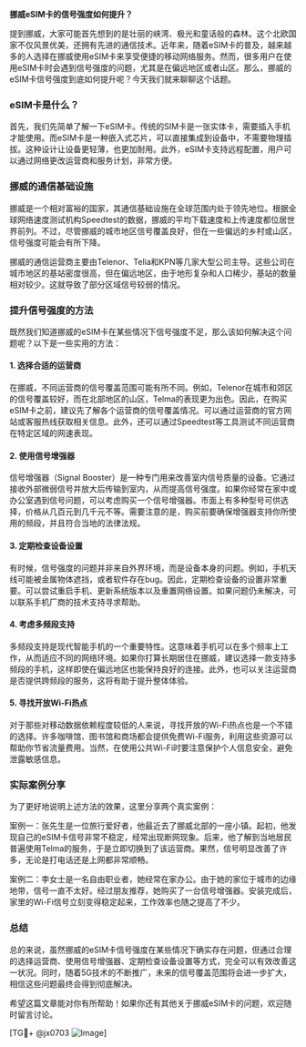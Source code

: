 **挪威eSIM卡的信号强度如何提升？**

提到挪威，大家可能首先想到的是壮丽的峡湾、极光和童话般的森林。这个北欧国家不仅风景优美，还拥有先进的通信技术。近年来，随着eSIM卡的普及，越来越多的人选择在挪威使用eSIM卡来享受便捷的移动网络服务。然而，很多用户在使用eSIM卡时会遇到信号强度的问题，尤其是在偏远地区或者山区。那么，挪威的eSIM卡信号强度到底如何提升呢？今天我们就来聊聊这个话题。

### eSIM卡是什么？

首先，我们先简单了解一下eSIM卡。传统的SIM卡是一张实体卡，需要插入手机才能使用。而eSIM卡是一种嵌入式芯片，可以直接集成到设备中，不需要物理插拔。这种设计让设备更轻薄，也更加耐用。此外，eSIM卡支持远程配置，用户可以通过网络更改运营商和服务计划，非常方便。

### 挪威的通信基础设施

挪威是一个相对富裕的国家，其通信基础设施在全球范围内处于领先地位。根据全球网络速度测试机构Speedtest的数据，挪威的平均下载速度和上传速度都位居世界前列。不过，尽管挪威的城市地区信号覆盖良好，但在一些偏远的乡村或山区，信号强度可能会有所下降。

挪威的通信运营商主要由Telenor、Telia和KPN等几家大型公司主导。这些公司在城市地区的基站密度很高，但在偏远地区，由于地形复杂和人口稀少，基站的数量相对较少。这就导致了部分区域信号较弱的情况。

### 提升信号强度的方法

既然我们知道挪威的eSIM卡在某些情况下信号强度不足，那么该如何解决这个问题呢？以下是一些实用的方法：

#### 1. 选择合适的运营商

在挪威，不同运营商的信号覆盖范围可能有所不同。例如，Telenor在城市和郊区的信号覆盖较好，而在北部地区的山区，Telma的表现更为出色。因此，在购买eSIM卡之前，建议先了解各个运营商的信号覆盖情况。可以通过运营商的官方网站或客服热线获取相关信息。此外，还可以通过Speedtest等工具测试不同运营商在特定区域的网速表现。

#### 2. 使用信号增强器

信号增强器（Signal Booster）是一种专门用来改善室内信号质量的设备。它通过接收外部微弱信号并放大后传输到室内，从而提高信号强度。如果你经常在家中或办公室遇到信号问题，可以考虑购买一个信号增强器。市面上有多种型号可供选择，价格从几百元到几千元不等。需要注意的是，购买前要确保增强器支持你所使用的频段，并且符合当地的法律法规。

#### 3. 定期检查设备设置

有时候，信号强度的问题并非来自外界环境，而是设备本身的问题。例如，手机天线可能被金属物体遮挡，或者软件存在bug。因此，定期检查设备的设置非常重要。可以尝试重启手机、更新系统版本以及重置网络设置。如果问题仍未解决，可以联系手机厂商的技术支持寻求帮助。

#### 4. 考虑多频段支持

多频段支持是现代智能手机的一个重要特性。这意味着手机可以在多个频率上工作，从而适应不同的网络环境。如果你打算长期居住在挪威，建议选择一款支持多频段的手机，这样即使在偏远地区也能保持良好的连接。此外，也可以关注运营商是否提供跨频段的服务，这将有助于提升整体体验。

#### 5. 寻找开放Wi-Fi热点

对于那些对移动数据依赖程度较低的人来说，寻找开放的Wi-Fi热点也是一个不错的选择。许多咖啡馆、图书馆和商场都会提供免费Wi-Fi服务，利用这些资源可以帮助你节省流量费用。当然，在使用公共Wi-Fi时要注意保护个人信息安全，避免泄露敏感信息。

### 实际案例分享

为了更好地说明上述方法的效果，这里分享两个真实案例：

案例一：张先生是一位旅行爱好者，他最近去了挪威北部的一座小镇。起初，他发现自己的eSIM卡信号非常不稳定，经常出现断网现象。后来，他了解到当地居民普遍使用Telma的服务，于是立即切换到了该运营商。果然，信号明显改善了许多，无论是打电话还是上网都非常顺畅。

案例二：李女士是一名自由职业者，她经常在家办公。由于她的家位于城市的边缘地带，信号一直不太好。经过朋友推荐，她购买了一台信号增强器。安装完成后，家里的Wi-Fi信号立刻变得稳定起来，工作效率也随之提高了不少。

### 总结

总的来说，虽然挪威的eSIM卡信号强度在某些情况下确实存在问题，但通过合理的选择运营商、使用信号增强器、定期检查设备设置等方式，完全可以有效改善这一状况。同时，随着5G技术的不断推广，未来的信号覆盖范围将会进一步扩大，相信这些问题最终会得到彻底解决。

希望这篇文章能对你有所帮助！如果你还有其他关于挪威eSIM卡的问题，欢迎随时留言讨论。

[TG💪+ @jx0703 ![Image](https://github.com/user-attachments/assets/dbca1d08-cadb-493c-b0ec-ad6f7a83f270)]